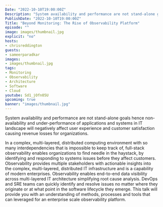 ```yaml
---
Date: "2022-10-10T19:00:00Z"
Description: "System availability and performance are not stand-alone goals hence non-availability and under-performance of applications and systems in IT landscape will negatively affect user experience and customer satisfaction causing revenue losses for organizations."
PublishDate: "2022-10-10T19:00:00Z"
Title: "Beyond Monitoring: The Rise of Observability Platform"
episode: ""
image: images/thumbnail.jpg
explicit: "no"
hosts:
- chrisreddington
guests:
- sameerparadkar
images:
- images/thumbnail.jpg
tags:
- Monitoring
- Observability
- Architecture
- Software
- Cloud
youtube: Sd1_jOfn05U
upcoming: true
banner: "images/thumbnail.jpg"
---
```

System availability and performance are not stand-alone goals hence non-availability and under-performance of applications and systems in IT landscape will negatively affect user experience and customer satisfaction causing revenue losses for organizations.

In a complex, multi-layered, distributed computing environment with so many interdependencies that is impossible to keep track of, full-stack observability enables organizations to find needle in the haystack, by identifying and responding to systems issues before they affect customers.
Observability provides multiple stakeholders with actionable insights into the complex, multi-layered, distributed IT infrastructure and is a capability of modern enterprises. Observability enables end-to-end data visibility across multi-layered IT architecture simplifying root cause analysis. DevOps and SRE teams can quickly identify and resolve issues no matter where they originate or at what point in the software lifecycle they emerge. This talk will provide you with an understanding of methods, processes and tools that can leveraged for an enterprise scale observability platform.
